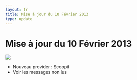 ```yaml
---
layout: fr
title: Mise à jour du 10 Février 2013
type: update
---
```

<h1>Mise à jour du 10 Février 2013</h1>
<img src="{{site.baseurl}}/images/updates/Skimbo-update-10-02-2013.png">

* Nouveau provider : Scoopit
* Voir les messages non lus